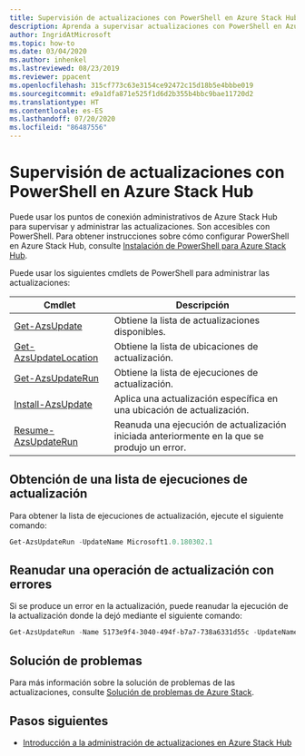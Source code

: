 ```yaml
---
title: Supervisión de actualizaciones con PowerShell en Azure Stack Hub
description: Aprenda a supervisar actualizaciones con PowerShell en Azure Stack Hub.
author: IngridAtMicrosoft
ms.topic: how-to
ms.date: 03/04/2020
ms.author: inhenkel
ms.lastreviewed: 08/23/2019
ms.reviewer: ppacent
ms.openlocfilehash: 315cf773c63e3154ce92472c15d18b5e4bbbe019
ms.sourcegitcommit: e9a1dfa871e525f1d6d2b355b4bbc9bae11720d2
ms.translationtype: HT
ms.contentlocale: es-ES
ms.lasthandoff: 07/20/2020
ms.locfileid: "86487556"
---
```

# <a name="monitor-updates-with-powershell-in-azure-stack-hub"></a>Supervisión de actualizaciones con PowerShell en Azure Stack Hub

Puede usar los puntos de conexión administrativos de Azure Stack Hub para supervisar y administrar las actualizaciones. Son accesibles con PowerShell. Para obtener instrucciones sobre cómo configurar PowerShell en Azure Stack Hub, consulte [Instalación de PowerShell para Azure Stack Hub](azure-stack-powershell-install.md).

Puede usar los siguientes cmdlets de PowerShell para administrar las actualizaciones:

| Cmdlet | Descripción |
|------------------------------------------------------|-------------|
| [Get-AzsUpdate](/powershell/module/azs.update.admin/get-azsupdate?view=azurestackps-1.8.0) | Obtiene la lista de actualizaciones disponibles. |
| [Get-AzsUpdateLocation](/powershell/module/azs.update.admin/get-azsupdatelocation?view=azurestackps-1.8.0)| Obtiene la lista de ubicaciones de actualización. |
| [Get-AzsUpdateRun](/powershell/module/azs.update.admin/get-azsupdaterun?view=azurestackps-1.8.0) | Obtiene la lista de ejecuciones de actualización.  |
| [Install-AzsUpdate](/powershell/module/azs.update.admin/install-azsupdate?view=azurestackps-1.8.0) | Aplica una actualización específica en una ubicación de actualización. |
| [Resume-AzsUpdateRun](/powershell/module/azs.update.admin/resume-azsupdaterun?view=azurestackps-1.8.0) | Reanuda una ejecución de actualización iniciada anteriormente en la que se produjo un error. |

## <a name="get-a-list-of-update-runs"></a>Obtención de una lista de ejecuciones de actualización

Para obtener la lista de ejecuciones de actualización, ejecute el siguiente comando:

```powershell
Get-AzsUpdateRun -UpdateName Microsoft1.0.180302.1
```

## <a name="resume-a-failed-update-operation"></a>Reanudar una operación de actualización con errores

Si se produce un error en la actualización, puede reanudar la ejecución de la actualización donde la dejó mediante el siguiente comando:

```powershell
Get-AzsUpdateRun -Name 5173e9f4-3040-494f-b7a7-738a6331d55c -UpdateName Microsoft1.0.180305.1 | Resume-AzsUpdateRun
```

## <a name="troubleshoot"></a>Solución de problemas

Para más información sobre la solución de problemas de las actualizaciones, consulte [Solución de problemas de Azure Stack](azure-stack-troubleshooting.md).

## <a name="next-steps"></a>Pasos siguientes

- [Introducción a la administración de actualizaciones en Azure Stack Hub](./azure-stack-updates.md)
